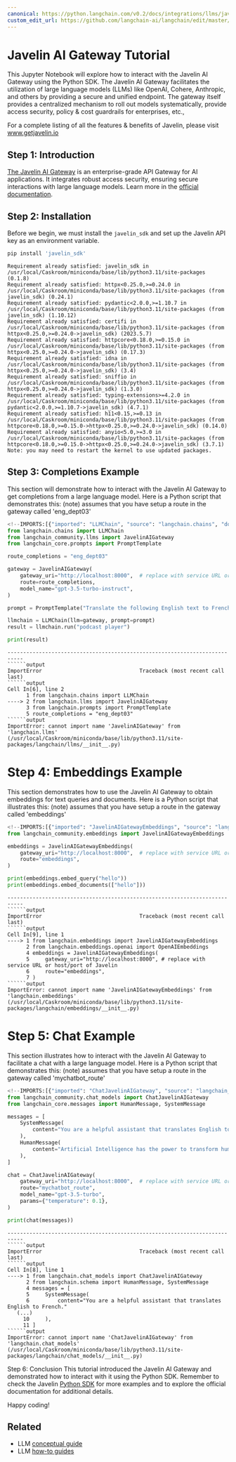 ```yaml
---
canonical: https://python.langchain.com/v0.2/docs/integrations/llms/javelin/
custom_edit_url: https://github.com/langchain-ai/langchain/edit/master/docs/docs/integrations/llms/javelin.ipynb
---
```


# Javelin AI Gateway Tutorial

This Jupyter Notebook will explore how to interact with the Javelin AI Gateway using the Python SDK. 
The Javelin AI Gateway facilitates the utilization of large language models (LLMs) like OpenAI, Cohere, Anthropic, and others by 
providing a secure and unified endpoint. The gateway itself provides a centralized mechanism to roll out models systematically, 
provide access security, policy & cost guardrails for enterprises, etc., 

For a complete listing of all the features & benefits of Javelin, please visit www.getjavelin.io



## Step 1: Introduction
[The Javelin AI Gateway](https://www.getjavelin.io) is an enterprise-grade API Gateway for AI applications. It integrates robust access security, ensuring secure interactions with large language models. Learn more in the [official documentation](https://docs.getjavelin.io).


## Step 2: Installation
Before we begin, we must install the `javelin_sdk` and set up the Javelin API key as an environment variable. 


```python
pip install 'javelin_sdk'
```
```output
Requirement already satisfied: javelin_sdk in /usr/local/Caskroom/miniconda/base/lib/python3.11/site-packages (0.1.8)
Requirement already satisfied: httpx<0.25.0,>=0.24.0 in /usr/local/Caskroom/miniconda/base/lib/python3.11/site-packages (from javelin_sdk) (0.24.1)
Requirement already satisfied: pydantic<2.0.0,>=1.10.7 in /usr/local/Caskroom/miniconda/base/lib/python3.11/site-packages (from javelin_sdk) (1.10.12)
Requirement already satisfied: certifi in /usr/local/Caskroom/miniconda/base/lib/python3.11/site-packages (from httpx<0.25.0,>=0.24.0->javelin_sdk) (2023.5.7)
Requirement already satisfied: httpcore<0.18.0,>=0.15.0 in /usr/local/Caskroom/miniconda/base/lib/python3.11/site-packages (from httpx<0.25.0,>=0.24.0->javelin_sdk) (0.17.3)
Requirement already satisfied: idna in /usr/local/Caskroom/miniconda/base/lib/python3.11/site-packages (from httpx<0.25.0,>=0.24.0->javelin_sdk) (3.4)
Requirement already satisfied: sniffio in /usr/local/Caskroom/miniconda/base/lib/python3.11/site-packages (from httpx<0.25.0,>=0.24.0->javelin_sdk) (1.3.0)
Requirement already satisfied: typing-extensions>=4.2.0 in /usr/local/Caskroom/miniconda/base/lib/python3.11/site-packages (from pydantic<2.0.0,>=1.10.7->javelin_sdk) (4.7.1)
Requirement already satisfied: h11<0.15,>=0.13 in /usr/local/Caskroom/miniconda/base/lib/python3.11/site-packages (from httpcore<0.18.0,>=0.15.0->httpx<0.25.0,>=0.24.0->javelin_sdk) (0.14.0)
Requirement already satisfied: anyio<5.0,>=3.0 in /usr/local/Caskroom/miniconda/base/lib/python3.11/site-packages (from httpcore<0.18.0,>=0.15.0->httpx<0.25.0,>=0.24.0->javelin_sdk) (3.7.1)
Note: you may need to restart the kernel to use updated packages.
```
## Step 3: Completions Example
This section will demonstrate how to interact with the Javelin AI Gateway to get completions from a large language model. Here is a Python script that demonstrates this:
(note) assumes that you have setup a route in the gateway called 'eng_dept03'


```python
<!--IMPORTS:[{"imported": "LLMChain", "source": "langchain.chains", "docs": "https://api.python.langchain.com/en/latest/chains/langchain.chains.llm.LLMChain.html", "title": "Javelin AI Gateway Tutorial"}, {"imported": "JavelinAIGateway", "source": "langchain_community.llms", "docs": "https://api.python.langchain.com/en/latest/llms/langchain_community.llms.javelin_ai_gateway.JavelinAIGateway.html", "title": "Javelin AI Gateway Tutorial"}, {"imported": "PromptTemplate", "source": "langchain_core.prompts", "docs": "https://api.python.langchain.com/en/latest/prompts/langchain_core.prompts.prompt.PromptTemplate.html", "title": "Javelin AI Gateway Tutorial"}]-->
from langchain.chains import LLMChain
from langchain_community.llms import JavelinAIGateway
from langchain_core.prompts import PromptTemplate

route_completions = "eng_dept03"

gateway = JavelinAIGateway(
    gateway_uri="http://localhost:8000",  # replace with service URL or host/port of Javelin
    route=route_completions,
    model_name="gpt-3.5-turbo-instruct",
)

prompt = PromptTemplate("Translate the following English text to French: {text}")

llmchain = LLMChain(llm=gateway, prompt=prompt)
result = llmchain.run("podcast player")

print(result)
```

```output
---------------------------------------------------------------------------
``````output
ImportError                               Traceback (most recent call last)
``````output
Cell In[6], line 2
      1 from langchain.chains import LLMChain
----> 2 from langchain.llms import JavelinAIGateway
      3 from langchain.prompts import PromptTemplate
      5 route_completions = "eng_dept03"
``````output
ImportError: cannot import name 'JavelinAIGateway' from 'langchain.llms' (/usr/local/Caskroom/miniconda/base/lib/python3.11/site-packages/langchain/llms/__init__.py)
```

# Step 4: Embeddings Example
This section demonstrates how to use the Javelin AI Gateway to obtain embeddings for text queries and documents. Here is a Python script that illustrates this:
(note) assumes that you have setup a route in the gateway called 'embeddings'


```python
<!--IMPORTS:[{"imported": "JavelinAIGatewayEmbeddings", "source": "langchain_community.embeddings", "docs": "https://api.python.langchain.com/en/latest/embeddings/langchain_community.embeddings.javelin_ai_gateway.JavelinAIGatewayEmbeddings.html", "title": "Javelin AI Gateway Tutorial"}]-->
from langchain_community.embeddings import JavelinAIGatewayEmbeddings

embeddings = JavelinAIGatewayEmbeddings(
    gateway_uri="http://localhost:8000",  # replace with service URL or host/port of Javelin
    route="embeddings",
)

print(embeddings.embed_query("hello"))
print(embeddings.embed_documents(["hello"]))
```

```output
---------------------------------------------------------------------------
``````output
ImportError                               Traceback (most recent call last)
``````output
Cell In[9], line 1
----> 1 from langchain.embeddings import JavelinAIGatewayEmbeddings
      2 from langchain.embeddings.openai import OpenAIEmbeddings
      4 embeddings = JavelinAIGatewayEmbeddings(
      5     gateway_uri="http://localhost:8000", # replace with service URL or host/port of Javelin
      6     route="embeddings",
      7 )
``````output
ImportError: cannot import name 'JavelinAIGatewayEmbeddings' from 'langchain.embeddings' (/usr/local/Caskroom/miniconda/base/lib/python3.11/site-packages/langchain/embeddings/__init__.py)
```

# Step 5: Chat Example
This section illustrates how to interact with the Javelin AI Gateway to facilitate a chat with a large language model. Here is a Python script that demonstrates this:
(note) assumes that you have setup a route in the gateway called 'mychatbot_route'


```python
<!--IMPORTS:[{"imported": "ChatJavelinAIGateway", "source": "langchain_community.chat_models", "docs": "https://api.python.langchain.com/en/latest/chat_models/langchain_community.chat_models.javelin_ai_gateway.ChatJavelinAIGateway.html", "title": "Javelin AI Gateway Tutorial"}, {"imported": "HumanMessage", "source": "langchain_core.messages", "docs": "https://api.python.langchain.com/en/latest/messages/langchain_core.messages.human.HumanMessage.html", "title": "Javelin AI Gateway Tutorial"}, {"imported": "SystemMessage", "source": "langchain_core.messages", "docs": "https://api.python.langchain.com/en/latest/messages/langchain_core.messages.system.SystemMessage.html", "title": "Javelin AI Gateway Tutorial"}]-->
from langchain_community.chat_models import ChatJavelinAIGateway
from langchain_core.messages import HumanMessage, SystemMessage

messages = [
    SystemMessage(
        content="You are a helpful assistant that translates English to French."
    ),
    HumanMessage(
        content="Artificial Intelligence has the power to transform humanity and make the world a better place"
    ),
]

chat = ChatJavelinAIGateway(
    gateway_uri="http://localhost:8000",  # replace with service URL or host/port of Javelin
    route="mychatbot_route",
    model_name="gpt-3.5-turbo",
    params={"temperature": 0.1},
)

print(chat(messages))
```

```output
---------------------------------------------------------------------------
``````output
ImportError                               Traceback (most recent call last)
``````output
Cell In[8], line 1
----> 1 from langchain.chat_models import ChatJavelinAIGateway
      2 from langchain.schema import HumanMessage, SystemMessage
      4 messages = [
      5     SystemMessage(
      6         content="You are a helpful assistant that translates English to French."
   (...)
     10     ),
     11 ]
``````output
ImportError: cannot import name 'ChatJavelinAIGateway' from 'langchain.chat_models' (/usr/local/Caskroom/miniconda/base/lib/python3.11/site-packages/langchain/chat_models/__init__.py)
```

Step 6: Conclusion
This tutorial introduced the Javelin AI Gateway and demonstrated how to interact with it using the Python SDK. 
Remember to check the Javelin [Python SDK](https://www.github.com/getjavelin.io/javelin-python) for more examples and to explore the official documentation for additional details.

Happy coding!


## Related

- LLM [conceptual guide](/docs/concepts/#llms)
- LLM [how-to guides](/docs/how_to/#llms)